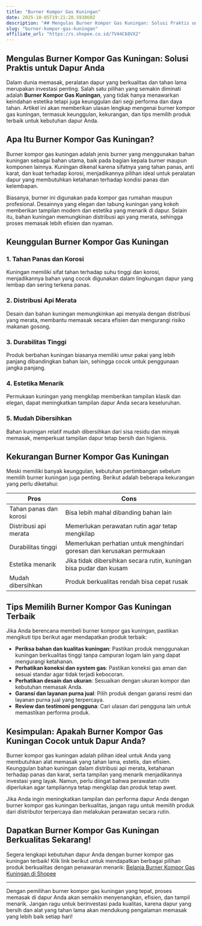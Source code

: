 ```yaml
---
title: "Burner Kompor Gas Kuningan"
date: 2025-10-05T19:21:28.593860Z
description: "## Mengulas Burner Kompor Gas Kuningan: Solusi Praktis untuk Dapur Anda..."
slug: "burner-kompor-gas-kuningan"
affiliate_url: "https://s.shopee.co.id/7V44C68VX2"
---
```

## Mengulas Burner Kompor Gas Kuningan: Solusi Praktis untuk Dapur Anda

Dalam dunia memasak, peralatan dapur yang berkualitas dan tahan lama merupakan investasi penting. Salah satu pilihan yang semakin diminati adalah **Burner Kompor Gas Kuningan**, yang tidak hanya menawarkan keindahan estetika tetapi juga keunggulan dari segi performa dan daya tahan. Artikel ini akan memberikan ulasan lengkap mengenai burner kompor gas kuningan, termasuk keunggulan, kekurangan, dan tips memilih produk terbaik untuk kebutuhan dapur Anda.

## Apa Itu Burner Kompor Gas Kuningan?

Burner kompor gas kuningan adalah jenis burner yang menggunakan bahan kuningan sebagai bahan utama, baik pada bagian kepala burner maupun komponen lainnya. Kuningan dikenal karena sifatnya yang tahan panas, anti karat, dan kuat terhadap korosi, menjadikannya pilihan ideal untuk peralatan dapur yang membutuhkan ketahanan terhadap kondisi panas dan kelembapan.

Biasanya, burner ini digunakan pada kompor gas rumahan maupun profesional. Desainnya yang elegan dan tabung kuningan yang kokoh memberikan tampilan modern dan estetika yang menarik di dapur. Selain itu, bahan kuningan memungkinan distribusi api yang merata, sehingga proses memasak lebih efisien dan nyaman.

## Keunggulan Burner Kompor Gas Kuningan

### 1. Tahan Panas dan Korosi
Kuningan memiliki sifat tahan terhadap suhu tinggi dan korosi, menjadikannya bahan yang cocok digunakan dalam lingkungan dapur yang lembap dan sering terkena panas.

### 2. Distribusi Api Merata
Desain dan bahan kuningan memungkinkan api menyala dengan distribusi yang merata, membantu memasak secara efisien dan mengurangi risiko makanan gosong.

### 3. Durabilitas Tinggi
Produk berbahan kuningan biasanya memiliki umur pakai yang lebih panjang dibandingkan bahan lain, sehingga cocok untuk penggunaan jangka panjang.

### 4. Estetika Menarik
Permukaan kuningan yang mengkilap memberikan tampilan klasik dan elegan, dapat meningkatkan tampilan dapur Anda secara keseluruhan.

### 5. Mudah Dibersihkan
Bahan kuningan relatif mudah dibersihkan dari sisa residu dan minyak memasak, memperkuat tampilan dapur tetap bersih dan higienis.

## Kekurangan Burner Kompor Gas Kuningan

Meski memiliki banyak keunggulan, kebutuhan pertimbangan sebelum memilih burner kuningan juga penting. Berikut adalah beberapa kekurangan yang perlu diketahui:

| Pros | Cons |
|------------|--------------|
| Tahan panas dan korosi | Bisa lebih mahal dibanding bahan lain |
| Distribusi api merata | Memerlukan perawatan rutin agar tetap mengkilap |
| Durabilitas tinggi | Memerlukan perhatian untuk menghindari goresan dan kerusakan permukaan |
| Estetika menarik | Jika tidak dibersihkan secara rutin, kuningan bisa pudar dan kusam |
| Mudah dibersihkan | Produk berkualitas rendah bisa cepat rusak |

## Tips Memilih Burner Kompor Gas Kuningan Terbaik

Jika Anda berencana membeli burner kompor gas kuningan, pastikan mengikuti tips berikut agar mendapatkan produk terbaik:

- **Periksa bahan dan kualitas kuningan**: Pastikan produk menggunakan kuningan berkualitas tinggi tanpa campuran logam lain yang dapat mengurangi ketahanan.
- **Perhatikan koneksi dan system gas**: Pastikan koneksi gas aman dan sesuai standar agar tidak terjadi kebocoran.
- **Perhatikan desain dan ukuran**: Sesuaikan dengan ukuran kompor dan kebutuhan memasak Anda.
- **Garansi dan layanan purna jual**: Pilih produk dengan garansi resmi dan layanan purna jual yang terpercaya.
- **Review dan testimoni pengguna**: Cari ulasan dari pengguna lain untuk memastikan performa produk.

## Kesimpulan: Apakah Burner Kompor Gas Kuningan Cocok untuk Dapur Anda?

Burner kompor gas kuningan adalah pilihan ideal untuk Anda yang membutuhkan alat memasak yang tahan lama, estetis, dan efisien. Keunggulan bahan kuningan dalam distribusi api merata, ketahanan terhadap panas dan karat, serta tampilan yang menarik menjadikannya investasi yang layak. Namun, perlu diingat bahwa perawatan rutin diperlukan agar tampilannya tetap mengkilap dan produk tetap awet.

Jika Anda ingin meningkatkan tampilan dan performa dapur Anda dengan burner kompor gas kuningan berkualitas, jangan ragu untuk memilih produk dari distributor terpercaya dan melakukan perawatan secara rutin.

## Dapatkan Burner Kompor Gas Kuningan Berkualitas Sekarang!

Segera lengkapi kebutuhan dapur Anda dengan burner kompor gas kuningan terbaik! Klik link berikut untuk mendapatkan berbagai pilihan produk berkualitas dengan penawaran menarik: [Belanja Burner Kompor Gas Kuningan di Shopee](https://s.shopee.co.id/7V44C68VX2)

---

Dengan pemilihan burner kompor gas kuningan yang tepat, proses memasak di dapur Anda akan semakin menyenangkan, efisien, dan tampil menarik. Jangan ragu untuk berinvestasi pada kualitas, karena dapur yang bersih dan alat yang tahan lama akan mendukung pengalaman memasak yang lebih baik setiap hari!